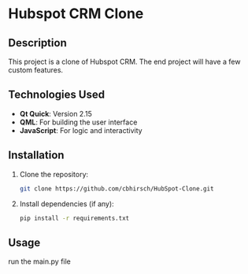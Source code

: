 # Hubspot CRM Clone

## Description
This project is a clone of Hubspot CRM. The end project will have a few custom features.

## Technologies Used
- **Qt Quick**: Version 2.15
- **QML**: For building the user interface
- **JavaScript**: For logic and interactivity

## Installation
1. Clone the repository:
   ```bash
   git clone https://github.com/cbhirsch/HubSpot-Clone.git

2. Install dependencies (if any):
   ```bash
   pip install -r requirements.txt
   ```

## Usage
run the main.py file
